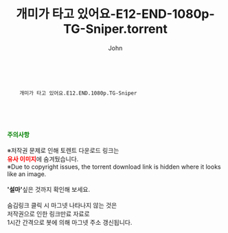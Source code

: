 ﻿---
layout: post
title:  "    개미가 타고 있어요-E12-END-1080p-TG-Sniper.torrent"
author: John
categories: [ 드라마 ]
tags: [  ]
image:  
description: "    개미가 타고 있어요-E12-END-1080p-TG-Sniper torrent 정보 공유"
toc: true
toc_sticky: true
---

<br>

        개미가 타고 있어요.E12.END.1080p.TG-Sniper  
    
<br><br><br>
<p data-ke-size="size16"><b><span style="color: green;">주의사항</span></b><br /><br />※저작권 문제로 인해 토렌트 다운로드 링크는<br /><b><span style="color: red;">유사 이미지</span></b>에 숨겨뒀습니다.<br />※Due to copyright issues, the torrent download link is hidden where it looks like an image.<br /><br /><b>'설마'</b>싶은 것까지 확인해 보세요.<br /><br />숨김링크 클릭 시 마그넷 나타나지 않는 것은<br />저작권으로 인한 링크만료 자료로<br />1시간 간격으로 봇에 의해 마그넷 주소 갱신됩니다.</p>
